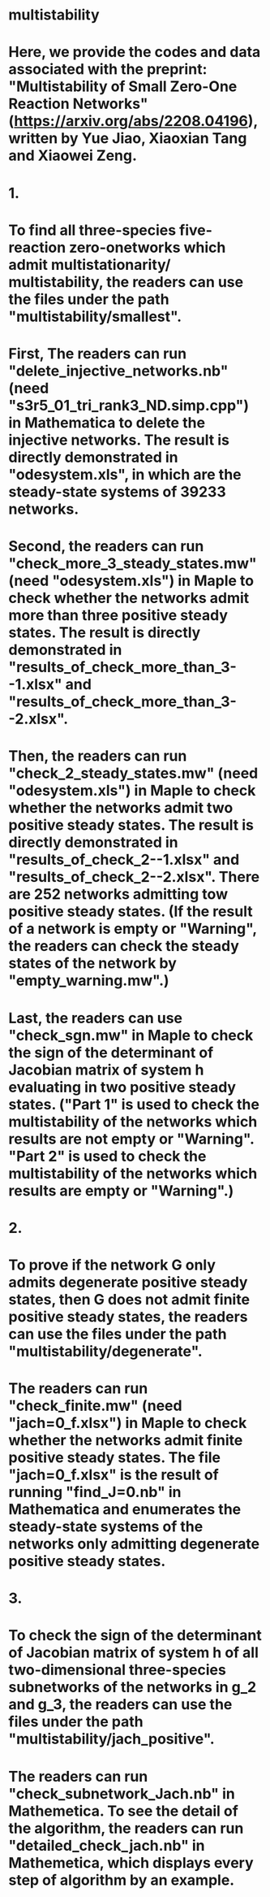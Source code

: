 # multistability
# Here, we provide the codes and data associated with the preprint: "Multistability of Small Zero-One Reaction Networks" (https://arxiv.org/abs/2208.04196), written by Yue Jiao, Xiaoxian Tang and Xiaowei Zeng.

# 1.
# To find all three-species five-reaction zero-onetworks which admit multistationarity/ multistability, the readers can use the files under the path "multistability/smallest".

# First, The readers can run "delete_injective_networks.nb" (need "s3r5_01_tri_rank3_ND.simp.cpp") in Mathematica to delete the injective networks. The result is directly demonstrated in "odesystem.xls", in which are the steady-state systems of 39233 networks.

# Second, the readers can run "check_more_3_steady_states.mw" (need "odesystem.xls") in Maple to check whether the networks admit more than three positive steady states. The result is directly demonstrated in "results_of_check_more_than_3--1.xlsx" and "results_of_check_more_than_3--2.xlsx".

# Then, the readers can run "check_2_steady_states.mw" (need "odesystem.xls") in Maple to check whether the networks admit two positive steady states. The result is directly demonstrated in "results_of_check_2--1.xlsx" and "results_of_check_2--2.xlsx". There are 252 networks admitting tow positive steady states. (If the result of a network is empty or "Warning", the readers can check the steady states of the network by "empty_warning.mw".)

# Last, the readers can use "check_sgn.mw" in Maple to check the sign of the determinant of Jacobian matrix of system h evaluating in two positive steady states. ("Part 1" is used to check the multistability of the networks which results are not empty or "Warning". "Part 2" is used to check the multistability of the networks which results are empty or "Warning".)

# 2.
# To prove if the network G only admits degenerate positive steady states, then G does not admit finite positive steady states, the readers can use the files under the path "multistability/degenerate". 

# The readers can run "check_finite.mw" (need "jach=0_f.xlsx") in Maple to check whether the networks admit finite positive steady states. The file "jach=0_f.xlsx" is the result of running "find_J=0.nb" in Mathematica and enumerates the steady-state systems of the networks only admitting degenerate positive steady states.

# 3.
# To check the sign of the determinant of Jacobian matrix of system h of all two-dimensional three-species subnetworks of the networks in g_2 and g_3, the readers can use the files under the path "multistability/jach_positive". 

# The readers can run "check_subnetwork_Jach.nb" in Mathemetica. To see the detail of the algorithm, the readers can run "detailed_check_jach.nb" in Mathemetica, which displays every step of algorithm by an example. 
